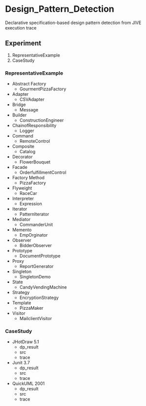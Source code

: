 # Design_Pattern_Detection
Declarative specification-based design pattern detection from JIVE execution trace
## Experiment
1. RepresentativeExample
2. CaseStudy

### RepresentativeExample
- Abstract Factory
  - GourmentPizzaFactory       
- Adapter
  - CSVAdapter  
- Bridge
  - Message 
- Builder
  - ConstructionEngineer
- ChainofResponsibility
  - Logger
- Command
  - RemoteControl
- Composite
  - Catalog
- Decorator
  - FlowerBouquet
- Facade
  - OrderfulfillmentControl
- Factory Method
  - PizzaFactory
- Flyweight
  - RaceCar
- Interpreter
  - Expression
- Iterator
  - PatternIterator
- Mediator
  - CommanderUnit
- Memento
  - EmpOrginator
- Observer
  - BidderObserver
- Prototype
  - DocumentPrototype
- Proxy
  - ReportGenerator
- Singleton
  - SingletonDemo
- State
  - CandyVendingMachine
- Strategy
  - EncryptionStrategy
- Template
  - PizzaMaker 
- Visitor
  - MailclientVisitor               

### CaseStudy
- JHotDraw 5.1
  - dp_result
  - src
  - trace
- Junit 3.7
  - dp_result
  - src
  - trace
- QuickUML 2001
  - dp_result
  - src
  - trace 
 

